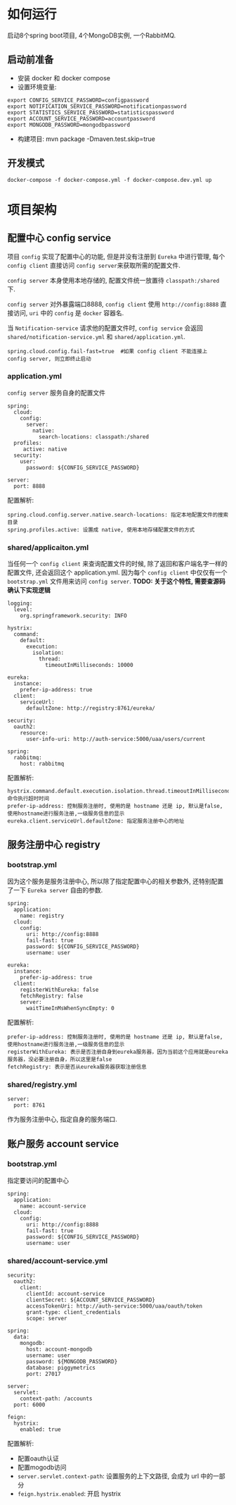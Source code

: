 
# 如何运行

启动8个spring boot项目, 4个MongoDB实例, 一个RabbitMQ.

## 启动前准备

* 安装 docker 和 docker compose
* 设置环境变量:

```
export CONFIG_SERVICE_PASSWORD=configpassword
export NOTIFICATION_SERVICE_PASSWORD=notificationpassword
export STATISTICS_SERVICE_PASSWORD=statisticspassword
export ACCOUNT_SERVICE_PASSWORD=accountpassword
export MONGODB_PASSWORD=mongodbpassword
```

* 构建项目: mvn package -Dmaven.test.skip=true

## 开发模式

```
docker-compose -f docker-compose.yml -f docker-compose.dev.yml up
```


# 项目架构

## 配置中心 config service

项目 `config` 实现了配置中心的功能, 但是并没有注册到 `Eureka` 中进行管理, 每个  `config client` 直接访问 `config server`来获取所需的配置文件.

`config server` 本身使用本地存储的, 配置文件统一放置待 `classpath:/shared` 下.

`config server` 对外暴露端口8888, `config client` 使用 `http://config:8888` 直接访问, `uri` 中的 `config` 是 `docker` 容器名.

当 `Notification-service` 请求他的配置文件时, `config service` 会返回 `shared/notification-service.yml` 和 `shared/application.yml`. 


```
spring.cloud.config.fail-fast=true  #如果 config client 不能连接上 config server, 则立即终止启动
```

### application.yml

`config server` 服务自身的配置文件

``` 
spring:
  cloud:
    config:
      server:
        native:
          search-locations: classpath:/shared
  profiles:
     active: native
  security:
    user:
      password: ${CONFIG_SERVICE_PASSWORD}

server:
  port: 8888
```

配置解析:

``` 
spring.cloud.config.server.native.search-locations: 指定本地配置文件的搜索目录
spring.profiles.active: 设置成 native, 使用本地存储配置文件的方式
```

### shared/applicaiton.yml

当任何一个 `config client` 来查询配置文件的时候, 除了返回和客户端名字一样的配置文件, 还会返回这个 application.yml.
因为每个 `config client` 中仅仅有一个 `bootstrap.yml` 文件用来访问 `config server`. **TODO: 关于这个特性, 需要查源码确认下实现逻辑**

``` 
logging:
  level:
    org.springframework.security: INFO

hystrix:
  command:
    default:
      execution:
        isolation:
          thread:
            timeoutInMilliseconds: 10000

eureka:
  instance:
    prefer-ip-address: true
  client:
    serviceUrl:
      defaultZone: http://registry:8761/eureka/

security:
  oauth2:
    resource:
      user-info-uri: http://auth-service:5000/uaa/users/current

spring:
  rabbitmq:
    host: rabbitmq
```

配置解析:

``` 
hystrix.command.default.execution.isolation.thread.timeoutInMilliseconds: 命令执行超时时间
prefer-ip-address: 控制服务注册时, 使用的是 hostname 还是 ip, 默认是false, 使用hostname进行服务注册,一级服务信息的显示
eureka.client.serviceUrl.defaultZone: 指定服务注册中心的地址
```

## 服务注册中心 registry

### bootstrap.yml

因为这个服务是服务注册中心, 所以除了指定配置中心的相关参数外, 还特别配置了一下 `Eureka server` 自由的参数.

``` 
spring:
  application:
    name: registry
  cloud:
    config:
      uri: http://config:8888
      fail-fast: true
      password: ${CONFIG_SERVICE_PASSWORD}
      username: user

eureka:
  instance:
    prefer-ip-address: true
  client:
    registerWithEureka: false
    fetchRegistry: false
    server:
      waitTimeInMsWhenSyncEmpty: 0
```

配置解析:

``` 
prefer-ip-address: 控制服务注册时, 使用的是 hostname 还是 ip, 默认是false, 使用hostname进行服务注册,一级服务信息的显示
registerWithEureka: 表示是否注册自身到eureka服务器，因为当前这个应用就是eureka服务器，没必要注册自身，所以这里是false
fetchRegistry: 表示是否从eureka服务器获取注册信息
```

### shared/registry.yml

``` 
server:
  port: 8761
```

作为服务注册中心, 指定自身的服务端口.

## 账户服务 account service

### bootstrap.yml

指定要访问的配置中心

``` 
spring:
  application:
    name: account-service
  cloud:
    config:
      uri: http://config:8888
      fail-fast: true
      password: ${CONFIG_SERVICE_PASSWORD}
      username: user
```


### shared/account-service.yml

``` 
security:
  oauth2:
    client:
      clientId: account-service
      clientSecret: ${ACCOUNT_SERVICE_PASSWORD}
      accessTokenUri: http://auth-service:5000/uaa/oauth/token
      grant-type: client_credentials
      scope: server

spring:
  data:
    mongodb:
      host: account-mongodb
      username: user
      password: ${MONGODB_PASSWORD}
      database: piggymetrics
      port: 27017

server:
  servlet:
    context-path: /accounts
  port: 6000

feign:
  hystrix:
    enabled: true
```

配置解析:

* 配置oauth认证
* 配置mogodb访问
* `server.servlet.context-path`: 设置服务的上下文路径, 会成为 url 中的一部分
* `feign.hystrix.enabled`: 开启 hystrix